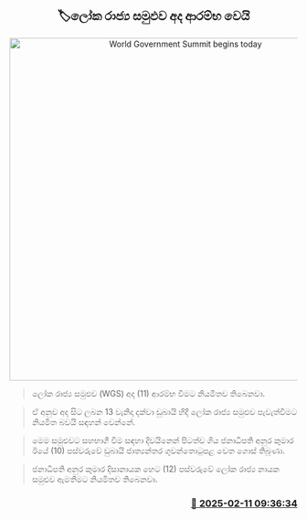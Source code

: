 <p align='center'><b><h2 align='center' title='World Government Summit begins today'>🏷ලෝක රාජ්‍ය සමුඵව අද ආරම්භ වෙයි</h2></b></p>
<p align='center'><img src='https://helakuru.sgp1.cdn.digitaloceanspaces.com/esana/images/lib/world-government-summit.jpg' width='600' alt='World Government Summit begins today'></p>

> ලෝක රාජ්‍ය සමුඵව (WGS) අද (11) ආරම්භ වීමට නියමිතව තිබෙනවා.

> ඒ අනුව අද සිට ලබන 13 වැනිදා දක්වා ඩුබායි හිදී ලෝක රාජ්‍ය සමුඵව පැවැත්වීමට නියමිත බවයි සඳහන් වෙන්නේ.

> මෙම සමුළුවට සහභාගී වීම සඳහා දිවයිනෙන් පිටත්ව ගිය ජනාධිපති අනුර කුමාර ඊයේ (10) පස්වරුවේ ඩුබායි ජාත්‍යන්තර ගුවන්තොටුපළ වෙත ගොස් තිබුණා.

> ජනාධිපති අනුර කුමාර දිසානායක හෙට (12) පස්වරුවේ ලෝක රාජ්‍ය නායක සමුළුව ඇමතීමට නියමිතව තිබෙනවා.



<h3 align='right'><a href='https://www.helakuru.lk/esana/p/107367/'>📅 2025-02-11 09:36:34</a></h3>
